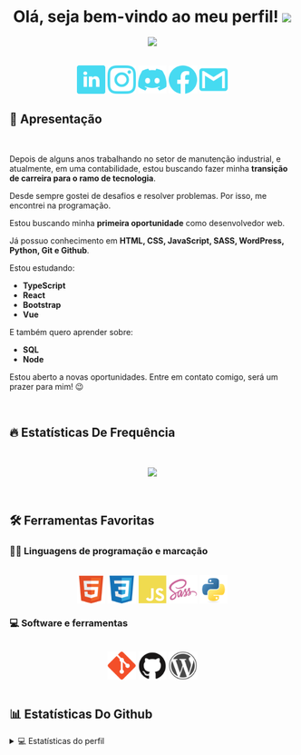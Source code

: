 <div align="center">
  <h1>
    Olá, seja bem-vindo ao meu perfil!
    <img src="https://media.giphy.com/media/hvRJCLFzcasrR4ia7z/giphy.gif" width="28">
  </h1>
</div>

<!-- Typing SVG - DenverCorder1[https://github.com/DenverCoder1/readme-typing-svg](https://readme-typing-svg.herokuapp.com/demo/) -->

<p align="center">
  <a href="https://readme-typing-svg.herokuapp.com/demo/"><img src="https://readme-typing-svg.herokuapp.com/?font=consolas&size=24&duration=4000&color=25D1E8&center=true&lines=Desenvolvedor+Web+Front-end...;Em+constante+aprendizado!"></a>
</p>

<!-- REDES SOCIAIS -->

<div align="center">
  <br>
  <a href="https://www.linkedin.com/in/cssgabriel" target="_blank"><img width="50em" src="https://github.com/cssgabriel/cssgabriel/blob/main/icons/linkedin.png" target="_blank"></a>
  <a href="https://instagram.com/css.gabriel" target="_blank"><img width="50em" src="https://github.com/cssgabriel/cssgabriel/blob/main/icons/instagram.png" target="_blank"></a>
  <a href="https://discord.com/" target="_blank"><img width="50em" src="https://github.com/cssgabriel/cssgabriel/blob/main/icons/discord.png" target="_blank"></a>
  <a href="https://www.facebook.com/profile.php?id=100049080796254" target="_blank"><img width="50em" src="https://github.com/cssgabriel/cssgabriel/blob/main/icons/facebook.png" target="_blank"></a>
  <a href = "mailto:gabrielcss.oficial@gmail.com"><img width="50em" src="https://github.com/cssgabriel/cssgabriel/blob/main/icons/gmail.png" target="_blank"></a>
  <br>
</div>

## 💬 Apresentação

<div>
  <br>
  <p>Depois de alguns anos trabalhando no setor de manutenção industrial, e atualmente, em uma contabilidade, estou buscando fazer minha <strong>transição de carreira para o ramo de tecnologia</strong>.</p>
  <p>Desde sempre gostei de desafios e resolver problemas. Por isso, me encontrei na programação.</p>
  <p>Estou buscando minha <strong>primeira oportunidade</strong> como desenvolvedor web.</p>
  <p>Já possuo conhecimento em <strong>HTML, CSS, JavaScript, SASS, WordPress, Python, Git e Github</strong>.</p>
  <p>Estou estudando:</p>
  <ul>
    <li><strong>TypeScript</strong></li>
    <li><strong>React</strong></li>
    <li><strong>Bootstrap</strong></li>
    <li><strong>Vue</strong></li>
  </ul>
  <p>E também quero aprender sobre:</p>
  <ul>
    <li><strong>SQL</strong></li>
    <li><strong>Node</strong></li>
  </ul>
  <p>Estou aberto a novas oportunidades. Entre em contato comigo, será um prazer para mim! 😉</p>
  <br>
</div>

## 🔥 Estatísticas De Frequência

<!-- GitHub Readme Streak Stats - https://github.com/cssgabriel/github-readme-streak-stats -->

<div align="center">
  <br>
  <a href="https://github.com/cssgabriel/github-readme-streak-stats">
    <p>
      <img src="https://github-readme-streak-stats.herokuapp.com?user=cssgabriel&theme=dracula&hide_border=true&date_format=j%2Fn%5B%2FY%5D"/>
    </p>
  </a>
  <br>
</div>

## 🛠️ Ferramentas Favoritas

### 👨‍💻 Linguagens de programação e marcação

<br>
<div align="center">
  <img align="center" width="50em" src="https://raw.githubusercontent.com/devicons/devicon/master/icons/html5/html5-original.svg">
  <img align="center" width="50em" src="https://raw.githubusercontent.com/devicons/devicon/master/icons/css3/css3-original.svg">
  <img align="center" width="50em" src="https://raw.githubusercontent.com/devicons/devicon/master/icons/javascript/javascript-plain.svg">
  <img align="center" width="50em" src="https://github.com/devicons/devicon/blob/master/icons/sass/sass-original.svg">
  <img align="center" width="50em" src="https://raw.githubusercontent.com/devicons/devicon/1119b9f84c0290e0f0b38982099a2bd027a48bf1/icons/python/python-original.svg">
</div>
<!-- AINDA NÃO ESTÁ EM USO
### 🧰 Frameworks e bibliotecas

<br>
<div align="center">
  <img align="center" width="50em" src="https://github.com/devicons/devicon/blob/master/icons/bootstrap/bootstrap-original.svg">
  <img align="center" width="50em" src="https://github.com/devicons/devicon/blob/master/icons/vuejs/vuejs-original.svg">
  <img align="center" width="50em" src="https://github.com/devicons/devicon/blob/master/icons/react/react-original.svg">
</div>
-->

### 💻 Software e ferramentas

<br>
<div align="center">
  <img align="center" width="50em" src="https://github.com/devicons/devicon/blob/master/icons/git/git-plain.svg">
  <img align="center" width="50em" src="https://github.com/devicons/devicon/blob/master/icons/github/github-original.svg">
  <img align="center" width="50em" src="https://github.com/devicons/devicon/blob/master/icons/wordpress/wordpress-plain.svg">
</div>

<br>

## 📊 Estatísticas Do Github

<!-- https://github.com/anuraghazra/github-readme-stats -->

<details> 
  <summary>💻 Estatísticas do perfil</summary>
  <br/>
  <div align="center">
    <a href="https://github.com/cssgabriel/github-readme-streak-stats">
      <p>
        <img height="180em" src="https://github-readme-stats.vercel.app/api?username=cssgabriel&show_icons=true&theme=dracula&include_all_commits=true&count_private=true"/>
        <img height="180em" src="https://github-readme-stats.vercel.app/api/top-langs/?username=cssgabriel&layout=compact&langs_count=7&theme=dracula"/>
      </p>
    </a>
  </div>
</details>

<!-- Avatar (opcional)

    <img align="right" alt="Gabriel-picture" height="150" style="border-radius:50px;" src="https://media.discordapp.net/attachments/639956127056134178/890373478988013628/Publicacoes_Instagram_1_1.png?width=676&height=676">

 -->
  
<!--REDES SOCIAIS
<div>
  
  <a href="https://www.youtube.com/channel/UC_-uuuZbY0AAt9CViNzvc-Q" target="_blank"><img src="https://img.shields.io/badge/YouTube-FF0000?style=for-the-badge&logo=youtube&logoColor=white" target="_blank"></a>

  <a href="https://www.linkedin.com/in/gabriel-carlos-429534238/" target="_blank"><img src="https://img.shields.io/badge/-LinkedIn-%230077B5?style=for-the-badge&logo=linkedin&logoColor=white" target="_blank"></a> 

  <a href = "mailto:gabrielcss.oficial@gmail.com"><img src="https://img.shields.io/badge/-Gmail-%23333?style=for-the-badge&logo=gmail&logoColor=white" target="_blank"></a>

  <a href="https://instagram.com/css.gabriel" target="_blank"><img src="https://img.shields.io/badge/-Instagram-%23E4405F?style=for-the-badge&logo=instagram&logoColor=white" target="_blank"></a>

  <a href="https://discord.gg/wagxzStdcR" target="_blank"><img src="https://img.shields.io/badge/Discord-7289DA?style=for-the-badge&logo=discord&logoColor=white" target="_blank"></a> 

</div>
-->
<!--
## 🚀 Gráfico De Contribuição & Snake Game

https://github.com/ashutosh00710/github-readme-activity-graph

<div align="center">
  <a href="https://github.com/cssgabriel/github-readme-activity-graph">
    <p>
      <img width="850em" src="https://github-readme-activity-graph.cyclic.app?username=cssgabriel&theme=dracula">
    </p>
  </a>
</div>

Snake Game

<div align="center">
  <a href="https://github.com/cssgabriel/cssgabriel/blob/output/github-contribution-grid-snake.svg">
    <div>
      <img width="860em" src="https://github.com/cssgabriel/cssgabriel/blob/output/github-contribution-grid-snake.svg">
    </div>
  </a>
</div>
-->
  
  
  
  
  
